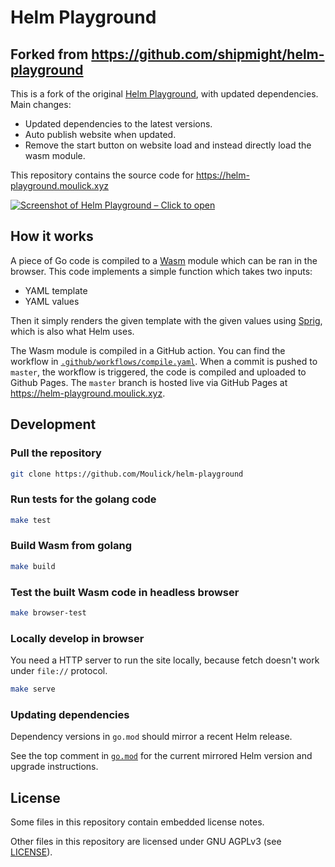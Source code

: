 # Helm Playground

## Forked from https://github.com/shipmight/helm-playground

This is a fork of the original [Helm Playground](https://github.com/shipmight/helm-playground), with updated dependencies.
Main changes:
- Updated dependencies to the latest versions.
- Auto publish website when updated.
- Remove the start button on website load and instead directly load the wasm module.

This repository contains the source code for https://helm-playground.moulick.xyz

[![Screenshot of Helm Playground – Click to open](screenshot.png)](https://helm-playground.moulick.xyz)

## How it works

A piece of Go code is compiled to a [Wasm](https://en.wikipedia.org/wiki/WebAssembly) module which can be ran in the browser. This code implements a simple function which takes two inputs:

- YAML template
- YAML values

Then it simply renders the given template with the given values using [Sprig](https://github.com/Masterminds/sprig), which is also what Helm uses.

The Wasm module is compiled in a GitHub action. You can find the workflow in [`.github/workflows/compile.yaml`](.github/workflows/compile.yaml). When a commit is pushed to `master`, the workflow is triggered, the code is compiled and uploaded to Github Pages. The `master` branch is hosted live via GitHub Pages at https://helm-playground.moulick.xyz.

## Development

### Pull the repository

```bash
git clone https://github.com/Moulick/helm-playground
```

### Run tests for the golang code

```bash
make test
```

### Build Wasm from golang

```bash
make build
```

### Test the built Wasm code in headless browser

```bash
make browser-test
```

### Locally develop in browser

You need a HTTP server to run the site locally, because fetch doesn't work under `file://` protocol.

```bash
make serve
```

### Updating dependencies

Dependency versions in `go.mod` should mirror a recent Helm release.

See the top comment in [`go.mod`](go.mod) for the current mirrored Helm version and upgrade instructions.

## License

Some files in this repository contain embedded license notes.

Other files in this repository are licensed under GNU AGPLv3 (see [LICENSE](./LICENSE)).
